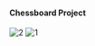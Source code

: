 #### Chessboard Project

![2](https://user-images.githubusercontent.com/52249880/60264851-27522f00-986f-11e9-8299-8b6bc6153f50.png)
![1](https://user-images.githubusercontent.com/52249880/60264882-35a04b00-986f-11e9-9ecc-c22699d6c533.png)
